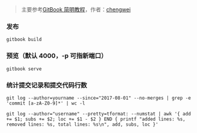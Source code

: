 > 主要参考[GitBook 简明教程](http://www.chengweiyang.cn/gitbook/index.html)，作者：[chengwei](http://www.chengweiyang.cn/)

### 发布

```
gitbook build
```

### 预览（默认 4000，-p 可指新端口）
```
gitbook serve
```

### 统计提交记录和提交代码行数

```
git log --author=yourname --since="2017-08-01" --no-merges | grep -e 'commit [a-zA-Z0-9]*' | wc -l

git log --author="username" --pretty=tformat: --numstat | awk '{ add += $1; subs += $2; loc += $1 - $2 } END { printf "added lines: %s, removed lines: %s, total lines: %s\n", add, subs, loc }' 
```